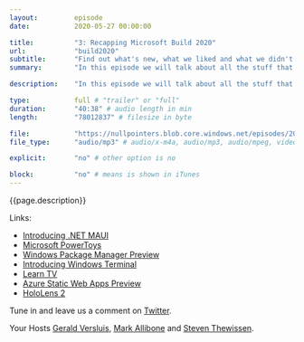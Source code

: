 ```yaml
---
layout:         episode
date: 			2020-05-27 00:00:00

title: 			"3: Recapping Microsoft Build 2020"
url:            "build2020"
subtitle: 		"Find out what's new, what we liked and what we didn't like."
summary: 		"In this episode we will talk about all the stuff that was announced at Microsoft Build 2020. Features like Windows Terminal, Microsoft Learn, Codespaces and Azure Static Web Apps and even more awesome stuff all make an appearance in this episode."

description: 	"In this episode we will talk about all the stuff that was announced at Microsoft Build 2020. Features like Windows Terminal, Microsoft Learn, Codespaces and Azure Static Web Apps and even more awesome stuff all make an appearance in this episode."

type:			full # "trailer" or "full"
duration: 		"40:38" # audio length in min
length: 		"78012837" # filesize in byte

file: 			"https://nullpointers.blob.core.windows.net/episodes/20200527_Build2020.mp3"
file_type: 		"audio/mp3" # audio/x-m4a, audio/mp3, audio/mpeg, video/quicktime, video/mp4, video/x-m4v, application/pdf, and document/x-epub

explicit: 		"no" # other option is no

block: 			"no" # means is shown in iTunes
---
```


{{page.description}}

Links:
* [Introducing .NET MAUI](https://devblogs.microsoft.com/dotnet/introducing-net-multi-platform-app-ui/)
* [Microsoft PowerToys](https://github.com/microsoft/PowerToys)
* [Windows Package Manager Preview](https://devblogs.microsoft.com/commandline/windows-package-manager-preview/)
* [Introducing Windows Terminal](https://devblogs.microsoft.com/commandline/introducing-windows-terminal/)
* [Learn TV](https://docs.microsoft.com/en-us/learn/tv/)
* [Azure Static Web Apps Preview](https://docs.microsoft.com/en-us/azure/static-web-apps/overview)
* [HoloLens 2](https://www.microsoft.com/en-us/hololens/hardware)

Tune in and leave us a comment on [Twitter](https://twitter.com/nullpointersio).

Your Hosts [Gerald Versluis](https://twitter.com/jfversluis), [Mark Allibone](https://twitter.com/mallibone) and [Steven Thewissen](https://twitter.com/devnl).
